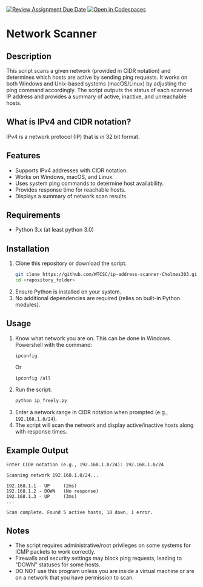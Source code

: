 [![Review Assignment Due Date](https://classroom.github.com/assets/deadline-readme-button-22041afd0340ce965d47ae6ef1cefeee28c7c493a6346c4f15d667ab976d596c.svg)](https://classroom.github.com/a/cYbEVSqo)
[![Open in Codespaces](https://classroom.github.com/assets/launch-codespace-2972f46106e565e64193e422d61a12cf1da4916b45550586e14ef0a7c637dd04.svg)](https://classroom.github.com/open-in-codespaces?assignment_repo_id=17931271)

# Network Scanner

## Description
This script scans a given network (provided in CIDR notation) and determines which hosts are active by sending ping requests. It works on both Windows and Unix-based systems (macOS/Linux) by adjusting the ping command accordingly. The script outputs the status of each scanned IP address and provides a summary of active, inactive, and unreachable hosts.

## What is IPv4 and CIDR notation?
IPv4 is a network protocol (IP) that is in 32 bit format. 

## Features
- Supports IPv4 addresses with CIDR notation.
- Works on Windows, macOS, and Linux.
- Uses system ping commands to determine host availability.
- Provides response time for reachable hosts.
- Displays a summary of network scan results.

## Requirements
- Python 3.x (at least python 3.0)

## Installation
1. Clone this repository or download the script.
   ```sh
   git clone https://github.com/WTCSC/ip-address-scanner-Cholmes303.git
   cd <repository_folder>
   ```
2. Ensure Python is installed on your system.
3. No additional dependencies are required (relies on built-in Python modules).

## Usage
1. Know what network you are on. This can be done in Windows Powershell with the command:
   ```
   ipconfig
   ```
   Or
   ```
   ipconfig /all
   ```
2. Run the script:
   ```sh
   python ip_freely.py
   ```
3. Enter a network range in CIDR notation when prompted (e.g., `192.168.1.0/24`).
4. The script will scan the network and display active/inactive hosts along with response times.

## Example Output
```
Enter CIDR notation (e.g., 192.168.1.0/24): 192.168.1.0/24

Scanning network 192.168.1.0/24...

192.168.1.1 - UP     (2ms)
192.168.1.2 - DOWN   (No response)
192.168.1.3 - UP     (3ms)
...

Scan complete. Found 5 active hosts, 10 down, 1 error.
```

## Notes
- The script requires administrative/root privileges on some systems for ICMP packets to work correctly.
- Firewalls and security settings may block ping requests, leading to "DOWN" statuses for some hosts.
- DO NOT use this program unless you are inside a virtual machine or are on a network that you have permission to scan. 


